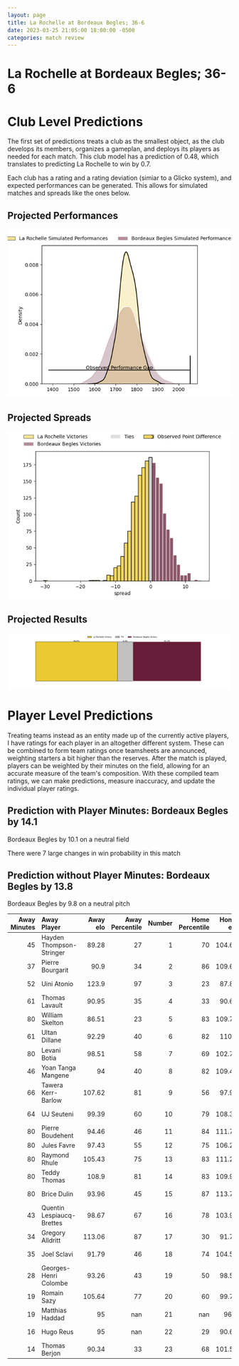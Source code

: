 ```yaml
---  
layout: page  
title: La Rochelle at Bordeaux Begles; 36-6  
date: 2023-03-25 21:05:00 18:00:00 -0500  
categories: match review  
---
```

# La Rochelle at Bordeaux Begles; 36-6

# Club Level Predictions


The first set of predictions treats a club as the smallest object, as the club develops its members, organizes a gameplan, and deploys its players as needed for each match. This club model has a prediction of 0.48, which translates to predicting La Rochelle to win by 0.7.

Each club has a rating and a rating deviation (simiar to a Glicko system), and expected performances can be generated. This allows for simulated matches and spreads like the ones below.
## Projected Performances


![Projected Performances](plots/performances_2023-03-25-BordeauxBegles-LaRochelle.png)
## Projected Spreads


![Projected Spreads](plots/spreads_2023-03-25-BordeauxBegles-LaRochelle.png)
## Projected Results


![Projected Results](plots/resultbar_2023-03-25-BordeauxBegles-LaRochelle.png)
# Player Level Predictions


Treating teams instead as an entity made up of the currently active players, I have ratings for each player in an altogether different system. These can be combined to form team ratings once teamsheets are announced, weighting starters a bit higher than the reserves. After the match is played, players can be weighted by their minutes on the field, allowing for an accurate measure of the team's composition. With these compiled team ratings, we can make predictions, measure inaccuracy, and update the individual player ratings.
## Prediction with Player Minutes: Bordeaux Begles by 14.1


Bordeaux Begles by 10.1 on a neutral field

There were 7 large changes in win probability in this match
## Prediction without Player Minutes: Bordeaux Begles by 13.8


Bordeaux Begles by 9.8 on a neutral pitch



|   Away Minutes | Away Player               |   Away elo |   Away Percentile |   Number |   Home Percentile |   Home elo | Home Player          |   Home Minutes |
|---------------:|:--------------------------|-----------:|------------------:|---------:|------------------:|-----------:|:---------------------|---------------:|
|             45 | Hayden Thompson-Stringer  |      89.28 |                27 |        1 |                70 |     104.63 | Lesko Kaulashvili    |             50 |
|             37 | Pierre Bourgarit          |      90.9  |                34 |        2 |                86 |     109.61 | Maxime Lamothe       |             50 |
|             52 | Uini Atonio               |     123.9  |                97 |        3 |                23 |      87.89 | Sipili Falatea       |             46 |
|             61 | Thomas Lavault            |      90.95 |                35 |        4 |                33 |      90.66 | Cyril Cazeaux        |             54 |
|             80 | William Skelton           |      86.51 |                23 |        5 |                83 |     109.76 | Jan Andre Marais     |             80 |
|             61 | Ultan Dillane             |      92.29 |                40 |        6 |                82 |     110.2  | Mahamadou Diaby      |             80 |
|             80 | Levani Botia              |      98.51 |                58 |        7 |                69 |     102.71 | Antoine Miquel       |             54 |
|             46 | Yoan Tanga Mangene        |      94    |                40 |        8 |                82 |     109.49 | Tom Willis           |             80 |
|             66 | Tawera Kerr-Barlow        |     107.62 |                81 |        9 |                56 |      97.91 | Maxime Lucu          |             70 |
|             64 | UJ Seuteni                |      99.39 |                60 |       10 |                79 |     108.32 | Zack Holmes          |             60 |
|             80 | Pierre Boudehent          |      94.46 |                46 |       11 |                84 |     111.73 | Santiago Cordero     |             80 |
|             80 | Jules Favre               |      97.43 |                55 |       12 |                75 |     106.22 | Tani Vili            |             46 |
|             80 | Raymond Rhule             |     105.43 |                75 |       13 |                83 |     111.21 | Nicolas Depoortere   |             80 |
|             80 | Teddy Thomas              |     108.9  |                81 |       14 |                83 |     109.92 | Louis Bielle Biarrey |             80 |
|             80 | Brice Dulin               |      93.96 |                45 |       15 |                87 |     113.73 | Romain Buros         |             80 |
|             43 | Quentin Lespiaucq-Brettes |      98.67 |                67 |       16 |                78 |     103.97 | Jefferson Poirot     |             30 |
|             34 | Gregory Alldritt          |     113.06 |                87 |       17 |                30 |      91.77 | Clément Maynadier    |             30 |
|             35 | Joel Sclavi               |      91.79 |                46 |       18 |                74 |     104.51 | Thomas Jolmes        |             26 |
|             28 | Georges-Henri Colombe     |      93.26 |                43 |       19 |                50 |      98.53 | Vadim Cobilas        |             34 |
|             19 | Romain Sazy               |     105.64 |                77 |       20 |                60 |      99.78 | Yoram Moefana        |             34 |
|             19 | Matthias Haddad           |      95    |               nan |       21 |               nan |      96.2  | Pierre Bochaton      |             26 |
|             16 | Hugo Reus                 |      95    |               nan |       22 |                29 |      90.63 | Mateo Garcia         |             20 |
|             14 | Thomas Berjon             |      90.34 |                33 |       23 |                68 |     101.51 | Jules Gimbert        |             10 |

